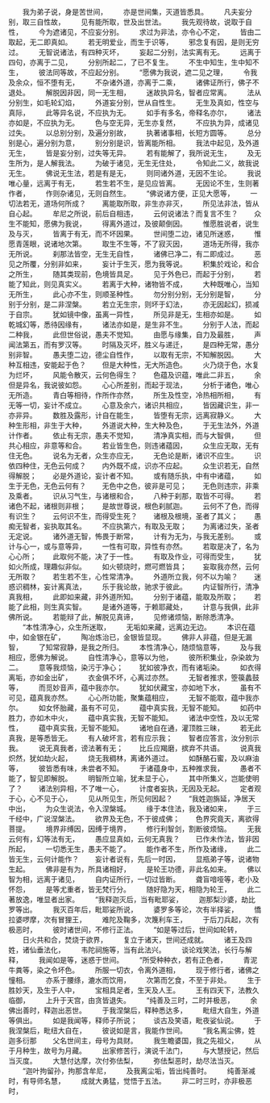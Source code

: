<!-- { "loadSidebar": true } -->
　　我为弟子说，身是苦世间，
　　亦是世间集，灭道皆悉具。
　　凡夫妄分别，取三自性故，
　　见有能所取，世及出世法。
　　我先观待故，说取于自性，
　　今为遮诸见，不应妄分别。
　　求过为非法，亦令心不定，
　　皆由二取起，无二即真如。
　　若无明爱业，而生于识等，
　　邪念复有因，是则无穷过。
　　无智说诸法，有四种灭坏，
　　妄起二分别，法实离有无。
　　远离于四句，亦离于二见，
　　分别所起二，了已不复生。
　　不生中知生，生中知不生，
　　彼法同等故，不应起分别。
　　“愿佛为我说，遮二见之理，
　　令我及余众，恒不堕有无，
　　不杂诸外道，亦离于二乘，
　　诸佛证所行，佛子不退处。
　　解脱因非因，同一无生相，
　　迷故执异名，智者应常离。
　　法从分别生，如毛轮幻焰，
　　外道妄分别，世从自性生。
　　无生及真如，性空与真际，
　　此等异名说，不应执为无。
　　如手有多名，帝释名亦尔，
　　诸法亦如是，不应执为无。
　　色与空无异，无生亦复然，
　　不应执为异，成诸见过失。
　　以总别分别，及遍分别故，
　　执著诸事相，长短方圆等。
　　总分别是心，遍分别为意，
　　别分别是识，皆离能所相。
　　我法中起见，及外道无生，
　　皆是妄分别，过失等无异。
　　若有能解了，我所说无生，
　　及无生所为，是人解我法。
　　为破于诸见，无生无住处，
　　令知此二义，故我说无生。
　　佛说无生法，若是有是无，
　　则同诸外道，无因不生论。
　　我说唯心量，远离于有无，
　　若生若不生，是见应皆离。
　　无因论不生，生则著作者，
　　作则杂诸见，无则自然生。
　　“佛说诸方便，正见大愿等，
　　一切法若无，道场何所成？
　　离能取所取，非生亦非灭，
　　所见法非法，皆从自心起。
　　牟尼之所说，前后自相违，
　　云何说诸法？而复言不生？
　　众生不能知，愿佛为我说，
　　得离外道过，及彼颠倒因。
　　惟愿胜说者，说生及与灭，
　　皆离于有无，而不坏因果。
　　世间堕二边，诸见所迷惑，
　　惟愿青莲眼，说诸地次第。
　　取生不生等，不了寂灭因，
　　道场无所得，我亦无所说。
　　刹那法皆空，无生无自性，
　　诸佛已净二，有二即成过。
　　恶见之所覆，分别非如来，
　　妄计于生灭，愿为我等说。
　　积集於戏论，和合之所生，
　　随其类现前，色境皆具足。
　　见于外色已，而起于分别，
　　若能了知此，则见真实义。
　　若离于大种，诸物皆不成，
　　大种既唯心，当知无所生，
　　此心亦不生，则顺圣种性。
　　勿分别分别，无分别是智，
　　分别于分别，是二非涅槃。
　　若立无生宗，则坏于幻法，
　　亦无因起幻，损减于自宗。
　　犹如镜中像，虽离一异性，
　　所见非是无，生相亦如是。
　　如乾城幻等，悉待因缘有，
　　诸法亦如是，是生非不生。
　　分别于人法，而起二种我，
　　此但世俗说，愚夫不觉知。
　　由愿与缘集，自力及最胜，
　　声闻法第五，而有罗汉等。
　　时隔及灭坏，胜义与递迁，
　　是四种无常，愚分别非智。
　　愚夫堕二边，德尘自性作，
　　以取有无宗，不知解脱因。
　　大种互相违，安能起于色？
　　但是大种性，无大所造色。
　　火乃烧于色，水复为烂坏，
　　风能令散灭，云何色得生？
　　色蕴及识蕴，唯此二非五，
　　余但是异名，我说彼如怨。
　　心心所差别，而起于现法，
　　分析于诸色，唯心无所造。
　　青白等相待，作所作亦然，
　　所生及性空，冷热相所相，
　　有无等一切，妄计不成立。
　　心意及余六，诸识共相应，
　　皆因藏识生，非一亦非异。
　　数胜及露形，计自在能生，
　　皆堕有无宗，远离寂静义。
　　大种生形相，非生于大种，
　　外道说大种，生大种及色，
　　于无生法外，外道计作者。
　　依止有无宗，愚夫不觉知，
　　清净真实相，而与大智俱，
　　但共心相应，非意等和合。
　　若业皆生色，则违诸蕴因，
　　众生应无取，无有住无色。
　　说名为无者，众生亦应无，
　　无色论是断，诸识不应生。
　　识依四种住，无色云何成？
　　内外既不成，识亦不应起。
　　众生识若无，自然得解脱；
　　必是外道论，妄计者不知。
　　或有随乐执，中有中诸蕴，
　　如生于无色，无色云何有？
　　无色中之色，彼非是可见；
　　无色则违宗，非乘及乘者。
　　识从习气生，与诸根和合，
　　八种于刹那，取皆不可得。
　　若诸色不起，诸根则非根；
　　是故世尊说，根色刹腻迦。
　　云何不了色，而得有识生？
　　云何识不生，而得受生死？
　　诸根及根境，圣者了其义；
　　愚痴无智者，妄执取其名。
　　不应执第六，有取及无取；
　　为离诸过失，圣者无定说。
　　诸外道无智，怖畏于断常，
　　计有为无为，与我无差别。
　　或计与心一，或与意等异，
　　一性有可取，异性有亦然。
　　若取是决了，名为心心所；
　　此取何不能，决了于一性。
　　有取及作业，可得而受生，
　　犹如火所成，理趣似非似。
　　如火顿烧时，燃可燃皆具；
　　妄取我亦然，云何无所取？
　　若生若不生，心性常清净。
　　外道所立我，何不以为喻？
　　迷惑识稠林，妄计离真法，
　　乐于我论故，驰求于彼此。
　　内证智所行，清净真我相，
　　此即如来藏，非外道所知。
　　分别于诸蕴，能取及所取；
　　若能了此相，则生真实智。
　　是诸外道等，于赖耶藏处，
　　计意与我俱，此非佛所说。
　　若能辩了此，解脱见真谛，
　　见修诸烦恼，断除悉清净。
　　“本性清净心，众生所迷取，
　　无垢如来藏，远离边无边。
　　本识在蕴中，如金银在矿，
　　陶冶炼治已，金银皆显现。
　　佛非人非蕴，但是无漏智，
　　了知常寂静，是我之所归。
　　本性清净心，随烦恼意等，
　　及与我相应，愿佛为解说。
　　自性清净心，意等以为他，
　　彼所积集业，杂染故为二。
　　意等我烦恼，染污于净心；
　　犹如彼净衣，而有诸垢染。
　　如衣得离垢，亦如金出矿，
　　衣金俱不坏，心离过亦然。
　　无智者推求，箜篌蠡鼓等，
　　而觅妙音声，蕴中我亦尔。
　　犹如伏藏宝，亦如地下水，
　　虽有不可见，蕴真我亦然。
　　心心所功能，聚集蕴相应，
　　无智不能取，蕴中我亦尔。
　　如女怀胎藏，虽有不可见，
　　蕴中真实我，无智不能知。
　　如药中胜力，亦如木中火，
　　蕴中真实我，无智不能知。
　　诸法中空性，及以无常性，
　　蕴中真实我，无智不能知。
　　诸地自在通，灌顶胜三昧，
　　若无此真我，是等悉皆无。
　　有人破坏言，若有应示我；
　　智者应答言，汝分别示我。
　　说无真我者，谤法著有无；
　　比丘应羯磨，摈弃不共语。
　　说真我炽然，犹如劫火起，
　　烧无我稠林，离诸外道过。
　　如酥酪石蜜，及以麻油等，
　　彼皆悉有味，未尝者不知。
　　于诸蕴身中，五种推求我，
　　愚者不能了，智见即解脱。
　　明智所立喻，犹未显于心，
　　其中所集义，岂能使明了？
　　诸法别异相，不了唯一心，
　　计度者妄执，无因及无起。
　　定者观于心，心不见于心，
　　见从所见生，所见何因起？
　　“我姓迦旃延，净居天中出，
　　为众生说法，令入涅槃城。
　　缘于本住法，我及诸如来，
　　于三千经中，广说涅槃法。
　　欲界及无色，不于彼成佛；
　　色界究竟天，离欲得菩提。
　　境界非缚因，因缚于境界，
　　修行利智剑，割断彼烦恼。
　　无我云何有，幻等法有无，
　　愚应显真如，云何无真我？
　　已作未作法，皆非因所起，
　　一切悉无生，愚夫不能了。
　　能作者不生，所作及诸缘，
　　此二皆无生，云何计能作？
　　妄计者说有，先后一时因，
　　显瓶弟子等，说诸物生起。
　　佛非是有为，所具诸相好，
　　是轮王功德，非此名如来。
　　佛以智为相，远离于诸见，
　　自内证所行，一切过皆断。
　　聋盲喑哑等，老小及怀怨，
　　是等尤重者，皆无梵行分。
　　随好隐为天，相隐为轮王，
　　此二著放逸，唯显者出家。
　　“我释迦灭后，当有毗耶娑，
　　迦那梨沙婆，劫比罗等出。
　　我灭百年后，毗耶娑所说，
　　婆罗多等论，次有半择娑，
　　憍拉婆啰摩，次有冒狸王，
　　难陀及鞠多，次篾利车王，
　　于后刀兵起，次有极恶时，
　　彼时诸世间，不修行正法。
　　“如是等过后，世间如轮转，
　　日火共和合，焚烧于欲界，
　　复立于诸天，世间还成就。
　　诸王及四姓，诸仙垂法化，
　　韦陀祠施等，当有此法兴。
　　谈论戏笑法，长行与解释，
　　我闻如是等，迷惑于世间。
　　“所受种种衣，若有正色者，
　　青泥牛粪等，染之令坏色。
　　所服一切衣，令离外道相，
　　现于修行者，诸佛之憧相。
　　亦系于腰绦，漉水而饮用，
　　次第而乞食，不至于非处。
　　生于胜妙天，及生于人中，
　　宝相具足者，生天及人王。
　　王有四天下，法教久临御，
　　上升于天宫，由贪皆退失。
　　“纯善及三时，二时并极恶，
　　余佛出善时，释迦出恶世。
　　于我涅槃后，释种悉达多，
　　毗纽大自生，外道等俱出。
　　如是我闻等，释师子所说；
　　谈古及笑语，毗夜娑仙说。
　　于我涅槃后，毗纽大自在，
　　彼说如是言，我能作世间。
　　“我名离尘佛，姓迦多衍那
　　父名世间主，母号为具财。
　　我生瞻婆国，我之先祖父，
　　从于月种生，故号为月藏。
　　出家修苦行，演说千法门，
　　与大慧授记，然后当灭度。
　　大慧付达摩，次付弥佉梨，
　　弥佉梨恶时，劫尽法当灭。
　　“迦叶拘留孙，拘那含牟尼，
　　及我离尘垢，皆出纯善时。
　　纯善渐减时，有导师名慧，
　　成就大勇猛，觉悟于五法。
　　非二时三时，亦非极恶时，
